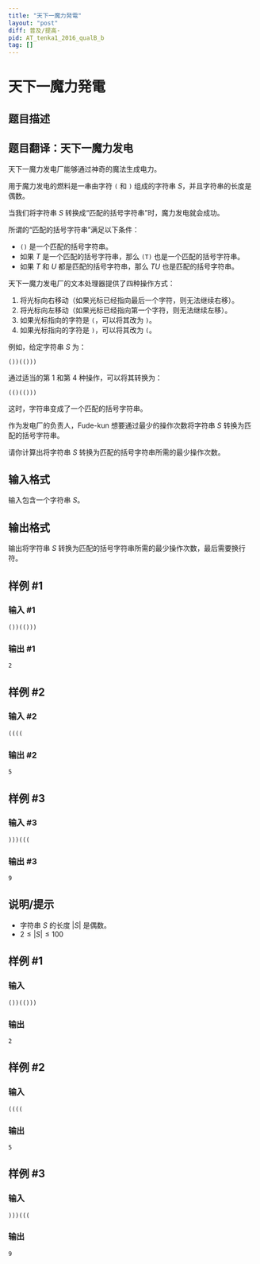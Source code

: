 ```yaml
---
title: "天下一魔力発電"
layout: "post"
diff: 普及/提高-
pid: AT_tenka1_2016_qualB_b
tag: []
---
```


# 天下一魔力発電

## 题目描述

## 题目翻译：天下一魔力发电

天下一魔力发电厂能够通过神奇的魔法生成电力。

用于魔力发电的燃料是一串由字符 `(` 和 `)` 组成的字符串 $S$，并且字符串的长度是偶数。

当我们将字符串 $S$ 转换成“匹配的括号字符串”时，魔力发电就会成功。

所谓的“匹配的括号字符串”满足以下条件：

- `()` 是一个匹配的括号字符串。
- 如果 $T$ 是一个匹配的括号字符串，那么 `(T)` 也是一个匹配的括号字符串。
- 如果 $T$ 和 $U$ 都是匹配的括号字符串，那么 $TU$ 也是匹配的括号字符串。

天下一魔力发电厂的文本处理器提供了四种操作方式：

1. 将光标向右移动（如果光标已经指向最后一个字符，则无法继续右移）。
2. 将光标向左移动（如果光标已经指向第一个字符，则无法继续左移）。
3. 如果光标指向的字符是 `(`，可以将其改为 `)`。
4. 如果光标指向的字符是 `)`，可以将其改为 `(`。

例如，给定字符串 $S$ 为：

```
())(()))
```

通过适当的第 1 和第 4 种操作，可以将其转换为：

```
(()(()))
```

这时，字符串变成了一个匹配的括号字符串。

作为发电厂的负责人，Fude-kun 想要通过最少的操作次数将字符串 $S$ 转换为匹配的括号字符串。

请你计算出将字符串 $S$ 转换为匹配的括号字符串所需的最少操作次数。

## 输入格式

输入包含一个字符串 $S$。

## 输出格式

输出将字符串 $S$ 转换为匹配的括号字符串所需的最少操作次数，最后需要换行符。

## 样例 #1

### 输入 #1

```
())(()))
```

### 输出 #1

```
2
```

## 样例 #2

### 输入 #2

```
((((
```

### 输出 #2

```
5
```

## 样例 #3

### 输入 #3

```
)))(((
```

### 输出 #3

```
9
```

## 说明/提示

- 字符串 $S$ 的长度 $|S|$ 是偶数。
- $2 \leq |S| \leq 100$

## 样例 #1

### 输入

```
())(()))
```

### 输出

```
2
```

## 样例 #2

### 输入

```
((((
```

### 输出

```
5
```

## 样例 #3

### 输入

```
)))(((
```

### 输出

```
9
```

